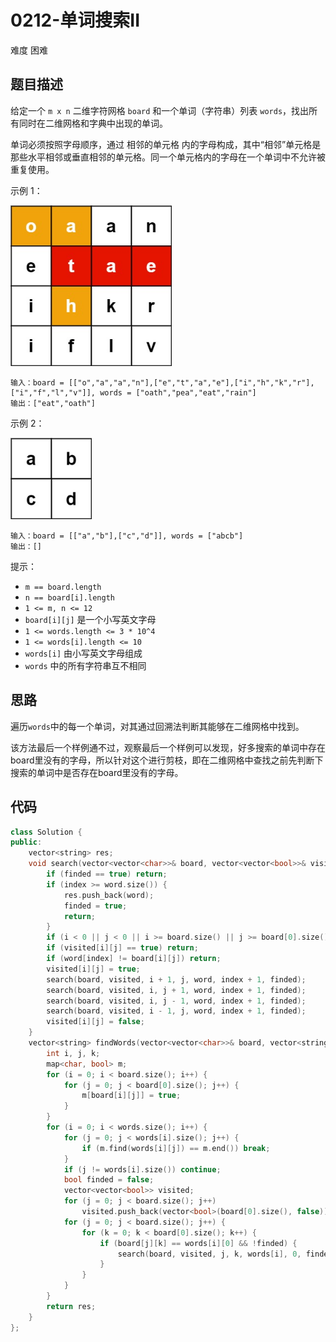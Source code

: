 # 0212-单词搜索II

难度 困难



## 题目描述

给定一个 `m x n` 二维字符网格 `board` 和一个单词（字符串）列表 `words`，找出所有同时在二维网格和字典中出现的单词。

单词必须按照字母顺序，通过 相邻的单元格 内的字母构成，其中“相邻”单元格是那些水平相邻或垂直相邻的单元格。同一个单元格内的字母在一个单词中不允许被重复使用。

示例 1：

<img src="images/search1.jpg" style="zoom:80%;" />

```
输入：board = [["o","a","a","n"],["e","t","a","e"],["i","h","k","r"],["i","f","l","v"]], words = ["oath","pea","eat","rain"]
输出：["eat","oath"]
```
示例 2：

<img src="images/search2.jpg" style="zoom:80%;" />

```
输入：board = [["a","b"],["c","d"]], words = ["abcb"]
输出：[]
```

提示：

- `m == board.length`
- `n == board[i].length`
- `1 <= m, n <= 12`
- `board[i][j]` 是一个小写英文字母
- `1 <= words.length <= 3 * 10^4`
- `1 <= words[i].length <= 10`
- `words[i]` 由小写英文字母组成
- `words` 中的所有字符串互不相同



## 思路

遍历`words`中的每一个单词，对其通过回溯法判断其能够在二维网格中找到。

该方法最后一个样例通不过，观察最后一个样例可以发现，好多搜索的单词中存在board里没有的字母，所以针对这个进行剪枝，即在二维网格中查找之前先判断下搜索的单词中是否存在board里没有的字母。



## 代码

```c++
class Solution {
public:
    vector<string> res;
    void search(vector<vector<char>>& board, vector<vector<bool>>& visited, int i, int j, string word, int index, bool& finded) {
        if (finded == true) return;
        if (index >= word.size()) {
            res.push_back(word);
            finded = true;
            return;
        }
        if (i < 0 || j < 0 || i >= board.size() || j >= board[0].size()) return;
        if (visited[i][j] == true) return;
        if (word[index] != board[i][j]) return;
        visited[i][j] = true;
        search(board, visited, i + 1, j, word, index + 1, finded);
        search(board, visited, i, j + 1, word, index + 1, finded);
        search(board, visited, i, j - 1, word, index + 1, finded);
        search(board, visited, i - 1, j, word, index + 1, finded);
        visited[i][j] = false;
    }
    vector<string> findWords(vector<vector<char>>& board, vector<string>& words) {
        int i, j, k;
        map<char, bool> m;
        for (i = 0; i < board.size(); i++) {
            for (j = 0; j < board[0].size(); j++) {
                m[board[i][j]] = true;
            }
        }
        for (i = 0; i < words.size(); i++) {
            for (j = 0; j < words[i].size(); j++) {
                if (m.find(words[i][j]) == m.end()) break;
            }
            if (j != words[i].size()) continue;
            bool finded = false;
            vector<vector<bool>> visited;
            for (j = 0; j < board.size(); j++)
                visited.push_back(vector<bool>(board[0].size(), false));
            for (j = 0; j < board.size(); j++) {
                for (k = 0; k < board[0].size(); k++) {
                    if (board[j][k] == words[i][0] && !finded) {
                        search(board, visited, j, k, words[i], 0, finded);
                    }
                }
            }
        }
        return res;
    }
};
```

